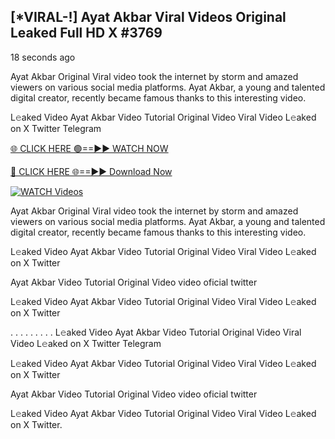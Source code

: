## [*VIRAL-!] Ayat Akbar Viral Videos Original Leaked Full HD X #3769

18 seconds ago

Ayat Akbar Original Viral video took the internet by storm and amazed viewers on various social media platforms. Ayat Akbar, a young and talented digital creator, recently became famous thanks to this interesting video.

L𝚎aked Video Ayat Akbar Video Tutorial Original Video Viral Video L𝚎aked on X Twitter Telegram

[🌐 CLICK HERE 🟢==►► WATCH NOW](https://russelviper69.blogspot.com/p/viral-tv.html)

[🔴 CLICK HERE 🌐==►► Download Now](https://russelviper69.blogspot.com/p/viral-tv.html)

[![WATCH Videos](https://i.imgur.com/dJHk4Zq.gif)](https://russelviper69.blogspot.com/p/viral-tv.html)

Ayat Akbar Original Viral video took the internet by storm and amazed viewers on various social media platforms. Ayat Akbar, a young and talented digital creator, recently became famous thanks to this interesting video.

L𝚎aked Video Ayat Akbar Video Tutorial Original Video Viral Video L𝚎aked on X Twitter

Ayat Akbar Video Tutorial Original Video video oficial twitter

L𝚎aked Video Ayat Akbar Video Tutorial Original Video Viral Video L𝚎aked on X Twitter

. . . . . . . . . L𝚎aked Video Ayat Akbar Video Tutorial Original Video Viral Video L𝚎aked on X Twitter Telegram

L𝚎aked Video Ayat Akbar Video Tutorial Original Video Viral Video L𝚎aked on X Twitter

Ayat Akbar Video Tutorial Original Video video oficial twitter

L𝚎aked Video Ayat Akbar Video Tutorial Original Video Viral Video L𝚎aked on X Twitter.